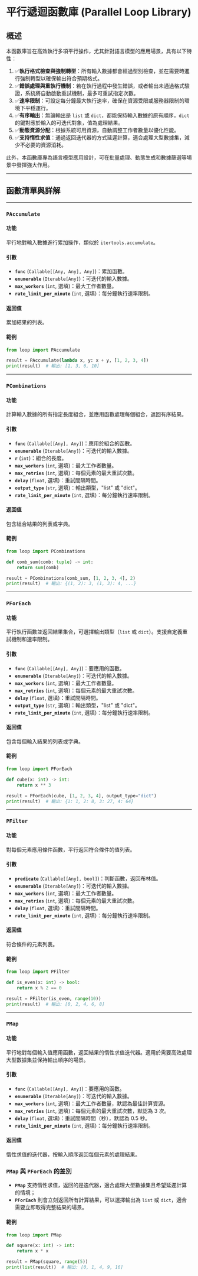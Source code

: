 # 平行遞迴函數庫 (Parallel Loop Library)

## 概述

本函數庫旨在高效執行多項平行操作，尤其針對語言模型的應用場景，具有以下特性：

1. ✅**執行格式檢查與強制轉型**：所有輸入數據都會經過型別檢查，並在需要時進行強制轉型以確保輸出符合預期格式。
2. ✅**錯誤處理與重執行機制**：若在執行過程中發生錯誤，或者輸出未通過格式驗證，系統將自動啟動重試機制，最多可重試指定次數。
3. ✅**速率限制**：可設定每分鐘最大執行速率，確保在資源受限或服務器限制的環境下平穩運行。
4. ✅**有序輸出**：無論輸出是 `list` 或 `dict`，都能保持輸入數據的原有順序，`dict` 的鍵對應於輸入的可迭代對象，值為處理結果。
5. ✅**動態資源分配**：根據系統可用資源，自動調整工作者數量以優化性能。
6. ✅**支持惰性求值**：通過返回迭代器的方式延遲計算，適合處理大型數據集，減少不必要的資源消耗。

此外，本函數庫專為語言模型應用設計，可在批量處理、動態生成和數據篩選等場景中發揮強大作用。

---

## 函數清單與詳解

---

### `PAccumulate`

#### 功能

平行地對輸入數據進行累加操作，類似於 `itertools.accumulate`。

#### 引數

- **`func`** (`Callable[[Any, Any], Any]`)：累加函數。
- **`enumerable`** (`Iterable[Any]`)：可迭代的輸入數據。
- **`max_workers`** (`int`, 選填)：最大工作者數量。
- **`rate_limit_per_minute`** (`int`, 選填)：每分鐘執行速率限制。

#### 返回值

累加結果的列表。

#### 範例

```python
from loop import PAccumulate

result = PAccumulate(lambda x, y: x + y, [1, 2, 3, 4])
print(result)  # 輸出: [1, 3, 6, 10]
```

---

### `PCombinations`

#### 功能

計算輸入數據的所有指定長度組合，並應用函數處理每個組合，返回有序結果。

#### 引數

- **`func`** (`Callable[[Any], Any]`)：應用於組合的函數。
- **`enumerable`** (`Iterable[Any]`)：可迭代的輸入數據。
- **`r`** (`int`)：組合的長度。
- **`max_workers`** (`int`, 選填)：最大工作者數量。
- **`max_retries`** (`int`, 選填)：每個元素的最大重試次數。
- **`delay`** (`float`, 選填)：重試間隔時間。
- **`output_type`** (`str`, 選填)：輸出類型，"list" 或 "dict"。
- **`rate_limit_per_minute`** (`int`, 選填)：每分鐘執行速率限制。

#### 返回值

包含組合結果的列表或字典。

#### 範例

```python
from loop import PCombinations

def comb_sum(comb: tuple) -> int:
    return sum(comb)

result = PCombinations(comb_sum, [1, 2, 3, 4], 2)
print(result)  # 輸出: {(1, 2): 3, (1, 3): 4, ...}
```

---

### `PForEach`

#### 功能

平行執行函數並返回結果集合，可選擇輸出類型（`list` 或 `dict`）。支援自定義重試機制和速率限制。

#### 引數

- **`func`** (`Callable[[Any], Any]`)：要應用的函數。
- **`enumerable`** (`Iterable[Any]`)：可迭代的輸入數據。
- **`max_workers`** (`int`, 選填)：最大工作者數量。
- **`max_retries`** (`int`, 選填)：每個元素的最大重試次數。
- **`delay`** (`float`, 選填)：重試間隔時間。
- **`output_type`** (`str`, 選填)：輸出類型，"list" 或 "dict"。
- **`rate_limit_per_minute`** (`int`, 選填)：每分鐘執行速率限制。

#### 返回值

包含每個輸入結果的列表或字典。

#### 範例

```python
from loop import PForEach

def cube(x: int) -> int:
    return x ** 3

result = PForEach(cube, [1, 2, 3, 4], output_type="dict")
print(result)  # 輸出: {1: 1, 2: 8, 3: 27, 4: 64}
```

---

### `PFilter`

#### 功能

對每個元素應用條件函數，平行返回符合條件的值列表。

#### 引數

- **`predicate`** (`Callable[[Any], bool]`)：判斷函數，返回布林值。
- **`enumerable`** (`Iterable[Any]`)：可迭代的輸入數據。
- **`max_workers`** (`int`, 選填)：最大工作者數量。
- **`max_retries`** (`int`, 選填)：每個元素的最大重試次數。
- **`delay`** (`float`, 選填)：重試間隔時間。
- **`rate_limit_per_minute`** (`int`, 選填)：每分鐘執行速率限制。

#### 返回值

符合條件的元素列表。

#### 範例

```python
from loop import PFilter

def is_even(x: int) -> bool:
    return x % 2 == 0

result = PFilter(is_even, range(10))
print(result)  # 輸出: [0, 2, 4, 6, 8]
```

---

### `PMap`

#### 功能

平行地對每個輸入值應用函數，返回結果的惰性求值迭代器。適用於需要高效處理大型數據集並保持輸出順序的場景。

#### 引數

- **`func`** (`Callable[[Any], Any]`)：要應用的函數。
- **`enumerable`** (`Iterable[Any]`)：可迭代的輸入數據。
- **`max_workers`** (`int`, 選填)：最大工作者數量，默認為最佳計算資源。
- **`max_retries`** (`int`, 選填)：每個元素的最大重試次數，默認為 3 次。
- **`delay`** (`float`, 選填)：重試間隔時間（秒），默認為 0.5 秒。
- **`rate_limit_per_minute`** (`int`, 選填)：每分鐘執行速率限制。

#### 返回值

惰性求值的迭代器，按輸入順序返回每個元素的處理結果。

### `PMap` 與 `PForEach` 的差別

- **`PMap`** 支持惰性求值，返回的是迭代器，適合處理大型數據集且希望延遲計算的情境；
- **`PForEach`** 則會立刻返回所有計算結果，可以選擇輸出為 `list` 或 `dict`，適合需要立即取得完整結果的場景。

#### 範例

```python
from loop import PMap

def square(x: int) -> int:
    return x * x

result = PMap(square, range(5))
print(list(result))  # 輸出: [0, 1, 4, 9, 16]
```

